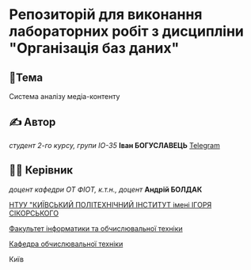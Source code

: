 # Репозиторій для виконання лабораторних робіт з дисципліни "Організація баз даних"

##  📌Тема

Система аналізу медіа-контенту

## ✍️ Автор

*студент 2-го курсу, групи ІО-35* **Іван БОГУСЛАВЕЦЬ** [Telegram](https://t.me/DeIberqqq)

## 👨‍💼 Керівник

*доцент кафедри ОТ ФІОТ, к.т.н., доцент* **Андрій БОЛДАК** 

[НТУУ "КИЇВСЬКИЙ ПОЛІТЕХНІЧНИЙ ІНСТИТУТ імені ІГОРЯ СІКОРСЬКОГО](https://kpi.ua/)

[Факультет інформатики та обчислювальної техніки](https://fiot.kpi.ua/)

[Кафедра обчислювальної техніки](https://comsys.kpi.ua/)

Київ
